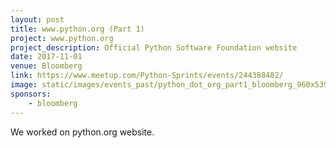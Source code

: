```yaml
---
layout: post
title: www.python.org (Part 1)
project: www.python.org
project_description: Official Python Software Foundation website
date: 2017-11-01
venue: Bloomberg
link: https://www.meetup.com/Python-Sprints/events/244388482/
image: static/images/events_past/python_dot_org_part1_bloomberg_960x539px.jpeg
sponsors: 
    - bloomberg
---
```


We worked on python.org website.